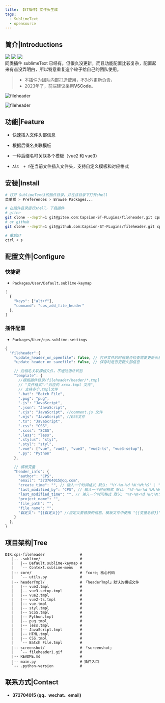 ```yaml
---
title: 【ST插件】文件头生成
tags: 
  - SublimeText
  - opensource
---
```


## 简介|Introductions

<div>
    <img flex="left" src="https://img.shields.io/badge/python-%3E%3D3.8.0-3776AB"/>
    <img flex="left" src="https://img.shields.io/badge/Sublime%20Text-FF9800?style=flat&logo=Sublime%20Text&logoColor=white"/>
    <img flex="left" src="https://img.shields.io/github/license/caoxiemeihao/electron-vite-vue?style=flat"/>
</div>
同类插件 sublimeText 已经有，但很久没更新，而且功能配置比较复杂，配置起来有点没弄明白，所以特意重复造个轮子给自己的团队使用。

> - 本插件为团队内部打造使用，不对外更新负责，
> - 2023年了，前端建议采用**VSCode**。

![fileheader](/screenshot/sublimeTextPlugs/cps-fileheader/fileheader.gif)

![fileheader](http://localhost:45462/image/fileheader.gif)



## 功能|Feature

- 快速插入文件头部信息
- 根据后缀名关联模板
- 一种后缀名可关联多个模板（vue2 和 vue3）

- `Alt  + f`在当前文件插入文件头，支持自定义模板和对应格式



## 安装|Install

```bash
# 打开 SublimeText3的插件目录，并在该目录下打开shell
菜单栏 > Preferences > Browse Packages...

# 在插件目录运行shell，下载插件
# gitee
git clone --depth=1 git@gitee.com:Capsion-ST-PLugins/fileheader.git cps_fileheader
# or github
git clone --depth=1 git@github.com:Capsion-ST-PLugins/fileheader.git cps_fileheader

# 重启ST
ctrl + s
```



## 配置文件|Configure

### **快捷键**

- `Packages/User/Default.sublime-keymap`

```js
[
  {
    "keys": ["alt+f"],
    "command": "cps_add_file_header"
  },
]
```

### **插件配置**

- `Packages/User/cps.sublime-settings`

```js
{
  "fileheader":{
    "update_header_on_openfile": false, // 打开文件的时候是否检查需要更新头部信息
    "update_header_on_savefile": false, // 保存时是否更新头部信息

    // 后缀名关联模板文件，不通过语法识别
    "template": {
      //模版插件目录/fileheader/header/*.tmpl
      // "文件格式":"对应的 xxxx.tmpl 文件",
      // 支持多个.tmpl文件
      ".bat": "Batch File",
      ".pug": "pug",
      ".js": "JavaScript",
      ".json": "JavaScript",
      ".cjs": "JavaScript", //comment.js 文件
      ".mjs": "JavaScript", //ES6文件
      ".ts": "JavaScript",
      ".css": "CSS",
      ".scss": "SCSS",
      ".less": "less",
      ".stylus": "styl",
      ".styl": "styl",
      ".vue": ["vue", "vue2", "vue3", "vue2-ts", "vue3-setup"],
      ".py": "Python"
    },

    // 模板变量
    "header_info": {
      "author": "CPS",
      "email": "373704015@qq.com",
      "create_time": "", // 输入一个时间格式 默认: "%Y-%m-%d %H:%M:%S" | "%Y-%m-%d" | "%H:%M:%S"
      "last_modified_by": "CPS", // 输入一个时间格式 默认: "%Y-%m-%d %H:%M:%S" | "%Y-%m-%d" | "%H:%M:%S"
      "last_modified_time": "", // 输入一个时间格式 默认: "%Y-%m-%d %H:%M:%S" | "%Y-%m-%d" | "%H:%M:%S"
      "project_name": "",
      "file_path": "",
      "file_name": "",
      "自定义": "{{自定义}}" //自定义要替换的信息，模板文件中使用 "{{变量名称}}" 替代即可
    }
  },
}
```



## 项目架构|Tree

```basic
DIR:cps-fileheader                # 
   |-- .sublime/                  # 
   |   |-- Default.sublime-keymap # 
   |   `-- Context.sublime-menu   # 
   |-- core/                      # 「core」核心代码
   |   `-- utils.py               # 
   |-- headerTmpl/                # 「headerTmpl」默认的模板文件
   |   |-- vue3.tmpl              # 
   |   |-- vue3-setup.tmpl        # 
   |   |-- vue2.tmpl              # 
   |   |-- vue2-ts.tmpl           # 
   |   |-- vue.tmpl               # 
   |   |-- styl.tmpl              # 
   |   |-- SCSS.tmpl              # 
   |   |-- Python.tmpl            # 
   |   |-- pug.tmpl               # 
   |   |-- less.tmpl              # 
   |   |-- JavaScript.tmpl        # 
   |   |-- HTML.tmpl              # 
   |   |-- CSS.tmpl               # 
   |   `-- Batch File.tmpl        # 
   |-- screenshot/                # 「screenshot」
   |   `-- fileheader1.gif        # 
   |-- README.md                  # 
   |-- main.py                    # 插件入口
   `-- .python-version            # 

```



## 联系方式|Contact

- **373704015 (qq、wechat、email)**
